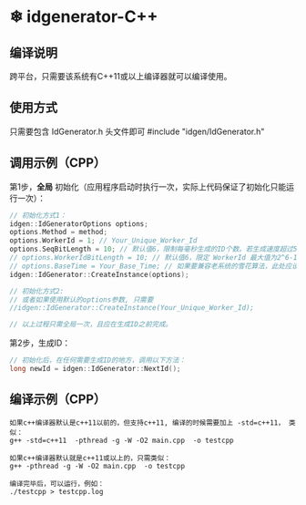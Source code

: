 #  ❄ idgenerator-C++

## 编译说明

跨平台，只需要该系统有C++11或以上编译器就可以编译使用。

## 使用方式
只需要包含 IdGenerator.h 头文件即可
#include "idgen/IdGenerator.h"

## 调用示例（CPP）

第1步，**全局** 初始化（应用程序启动时执行一次，实际上代码保证了初始化只能运行一次）：
```c
// 初始化方式1：
idgen::IdGeneratorOptions options;
options.Method = method;
options.WorkerId = 1; // Your_Unique_Worker_Id
options.SeqBitLength = 10; // 默认值6，限制每毫秒生成的ID个数。若生成速度超过5万个/秒，建议加大 SeqBitLength 到 10。
// options.WorkerIdBitLength = 10; // 默认值6，限定 WorkerId 最大值为2^6-1，即默认最多支持64个节点。
// options.BaseTime = Your_Base_Time; // 如果要兼容老系统的雪花算法，此处应设置为老系统的BaseTime。
idgen::IdGenerator::CreateInstance(options);

// 初始化方式2:
// 或者如果使用默认的options参数, 只需要
//idgen::IdGenerator::CreateInstance(Your_Unique_Worker_Id);

// 以上过程只需全局一次，且应在生成ID之前完成。
```

第2步，生成ID：
```c
// 初始化后，在任何需要生成ID的地方，调用以下方法：
long newId = idgen::IdGenerator::NextId();
```

## 编译示例（CPP）
```shell
如果c++编译器默认是c++11以前的，但支持c++11, 编译的时候需要加上 -std=c++11， 类似：
g++ -std=c++11  -pthread -g -W -O2 main.cpp  -o testcpp

如果c++编译器默认就是c++11或以上的，只需类似：
g++ -pthread -g -W -O2 main.cpp  -o testcpp

编译完毕后，可以运行，例如：
./testcpp > testcpp.log


```
